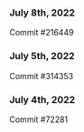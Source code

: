 ### July 8th, 2022

Commit #216449

### July 5th, 2022

Commit #314353


### July 4th, 2022

Commit #72281
